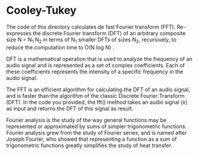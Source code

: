# Cooley-Tukey

The code of this directory calculates de fast Fourier transform (FFT). Re-expresses the discrete Fourier transform (DFT) of an arbitrary composite size N = N<sub>1</sub> N<sub>2</sub> in terms of N<sub>1</sub> smaller DFTs of sizes N<sub>2</sub>, recursively, to reduce the computation time to O(N log N) .

DFT is a mathematical operation that is used to analyze the frequency of an audio signal and is represented as a set of complex coefficients. Each of these coefficients represents the intensity of a specific frequency in the audio signal.

The FFT is an efficient algorithm for calculating the DFT of an audio signal, and is faster than the algorithm of the classic Discrete Fourier Transform (DFT). In the code you provided, the fft() method takes an audio signal (x) as input and returns the DFT of this signal as result.

 Fourier analysis is the study of the way general functions may be represented or approximated by sums of simpler trigonometric functions. Fourier analysis grew from the study of Fourier series, and is named after Joseph Fourier, who showed that representing a function as a sum of trigonometric functions greatly simplifies the study of heat transfer.
